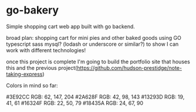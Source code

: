 # go-bakery
Simple shopping cart web app built with go backend.

broad plan:
shopping cart for mini pies and other baked goods
using
  GO
  typescript
  sass
  mysql?
(lodash or underscore or similar?)
to show I can work with different technologies!

once this project is complete I'm going to build the portfolio site that houses this and the previous project(https://github.com/hudson-prestidge/note-taking-express)

Colors in mind so far:

#3E92CC
RGB: 62, 147, 204
#2A628F
RGB: 42, 98, 143
#13293D
RGB: 19, 41, 61
#16324F
RGB: 22, 50, 79
#18435A
RGB: 24, 67, 90

